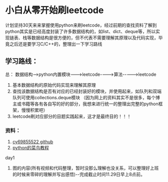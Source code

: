 # 小白从零开始刷leetcode

  计划坚持30天来来掌握使用python来刷leetcode，经过前期的查找资料了解到python其实是已经高度封装了许多数据结构的，如list、dict、deque等，所以实现链表、栈等数据结构是很方便的，但不代表不需要理解其原理以及代码实现，毕竟之后还是要学习C/C++的，整理出一下学习路线
 
 ## 学习路线：
 总： 数据结构-->python内置模块--->leetcode---->算法----->leetcode
 1. 基本数据结构的原始代码实现来理解其原理
 2. 查找该数据结构是否有对应的已经封装好的模块，并使用起来，如队列和双端队列可使用collections.deque模块
 （因为网上的资料其实不是很多，每个博主或书籍等各有各自写的好的部分，我想来进行统一的整理出完整的python框架，慢慢积累吧）
 3. leetcode刷对应部分的目题实践起来，这才是最终目的！！！
 
 ### 资料：
1. [cy69855522 github](https://github.com/cy69855522/Shortest-LeetCode-Python-Solutions#%E4%B8%93%E9%A2%98%E6%8E%A2%E7%B4%A2)
2. [python的菜鸟教程](https://www.runoob.com/python/python-tutorial.html)


day1
1. 图的内容(所有视频和代码整理，暂时没那么理解也没关系，可以整理好上班的时候来零碎的理解并写出感悟)--完成截止时间11.29日早上8点前。
